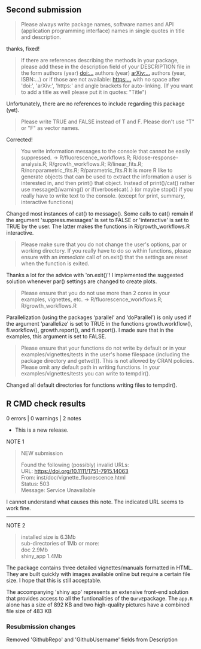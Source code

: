 ## Second submission

> Please always write package names, software names and API (application programming interface) names in single quotes in title and description.

thanks, fixed!

> If there are references describing the methods in your package, please add these in the description field of your DESCRIPTION file in the form authors (year) <doi:...> authors (year) <arXiv:...> authors (year, ISBN:...) or if those are not available: <https:...> with no space after 'doi:', 'arXiv:', 'https:' and angle brackets for auto-linking. (If you want to add a title as well please put it in quotes: "Title")

Unfortunately, there are no references to include regarding this package (yet).

> Please write TRUE and FALSE instead of T and F. Please don't use "T" or "F" as vector names.

Corrected!

> You write information messages to the console that cannot be easily suppressed. -> R/fluorescence_workflows.R; R/dose-response-analysis.R; R/growth_workflows.R; R/linear_fits.R; R/nonparametric_fits.R; R/parametric_fits.R It is more R like to generate objects that can be used to extract the information a user is interested in, and then print() that object. 
Instead of print()/cat() rather use message()/warning() or
if(verbose)cat(..) (or maybe stop()) if you really have to write text to the console. (except for print, summary, interactive functions)

Changed most instances of cat() to message(). Some calls to cat() remain if the argument 'suppress.messages' is set to FALSE or 'interactive' is set to TRUE by the user. The latter makes the functions in R/growth_workflows.R interactive.

> Please make sure that you do not change the user's options, par or working directory. If you really have to do so within functions, please ensure with an *immediate* call of on.exit() that the settings are reset when the function is exited.

Thanks a lot for the advice with 'on.exit()'! I implemented the suggested solution whenever par() settings are changed to create plots. 

> Please ensure that you do not use more than 2 cores in your examples, vignettes, etc. -> R/fluorescence_workflows.R; R/growth_workflows.R

Parallelization (using the packages ‘parallel’ and ‘doParallel’) is only used if the argument ‘parallelize’ is set to TRUE in the functions growth.workflow(), fl.workflow(), growth.report(), and fl.report(). I made sure that in the examples, this argument is set to FALSE.

> Please ensure that your functions do not write by default or in your examples/vignettes/tests in the user's home filespace (including the package directory and getwd()). This is not allowed by CRAN policies. 
Please omit any default path in writing functions. In your examples/vignettes/tests you can write to tempdir().

Changed all default directories for functions writing files to tempdir().

## R CMD check results

0 errors \| 0 warnings \| 2 notes

-   This is a new release.

NOTE 1

> NEW submission
>
> Found the following (possibly) invalid URLs:\
> URL: <https://doi.org/10.1111/1751-7915.14063>\
> From: inst/doc/vignette_fluorescence.html\
> Status: 503\
> Message: Service Unavailable

I cannot understand what causes this note. The indicated URL seems to work fine.
__________

NOTE 2

> installed size is 6.3Mb\
> sub-directories of 1Mb or more:\
> doc 2.9Mb\
> shiny_app 1.4Mb

The package contains three detailed vignettes/manuals formatted in HTML. They are built quickly with images available online but require a certain file size. I hope that this is still acceptable.

The accompanying 'shiny app' represents an extensive front-end solution that provides access to all the funtionalities of the `QurvE`package. The `app.R` alone has a size of 892 KB and two high-quality pictures have a combined file size of 483 KB

### Resubmission changes

Removed 'GithubRepo' and 'GithubUsername' fields from Description
